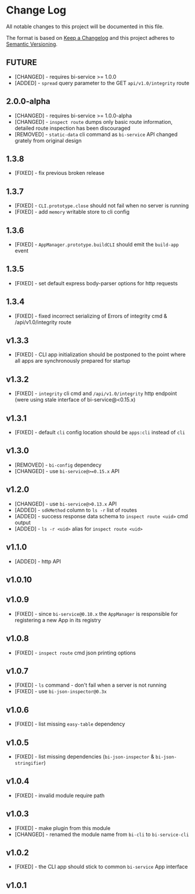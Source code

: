 # Change Log
All notable changes to this project will be documented in this file.

The format is based on [Keep a Changelog](http://keepachangelog.com/) 
and this project adheres to [Semantic Versioning](http://semver.org/).

## FUTURE

* [CHANGED] - requires bi-service >= 1.0.0
* [ADDED] - `spread` query parameter to the GET `api/v1.0/integrity` route

## 2.0.0-alpha

* [CHANGED] - requires bi-service >= 1.0.0-alpha
* [CHANGED] - `inspect route` dumps only basic route information, detailed route inspection has been discouraged
* [REMOVED] - `static-data` cli command as `bi-service` API changed grately from original design

## 1.3.8

* [FIXED] - fix previous broken release

## 1.3.7

* [FIXED] - `CLI.prototype.close` should not fail when no server is running
* [FIXED] - add `memory` writable store to cli config

## 1.3.6

* [FIXED] - `AppManager.prototype.buildCLI` should emit the `build-app` event

## 1.3.5

* [FIXED] - set default express body-parser options for http requests

## 1.3.4

* [FIXED] - fixed incorrect serializing of Errors of integrity cmd & /api/v1.0/integrity route

## v1.3.3

* [FIXED] - CLI app initialization should be postponed to the point where all apps are synchronously prepared for startup

## v1.3.2

* [FIXED] - `integrity` cli cmd and `/api/v1.0/integrity` http endpoint (were using stale interface of bi-service@<0.15.x)

## v1.3.1

* [FIXED] - default `cli` config location should be `apps:cli` instead of `cli`

## v1.3.0

* [REMOVED] - `bi-config` dependecy
* [CHANGED] - use `bi-service@>=0.15.x` API

## v1.2.0

* [CHANGED] - use `bi-service@>0.13.x` API
* [ADDED] - `sdkMethod` column to `ls -r` list of routes
* [ADDED] - success response data schema to `inspect route <uid>` cmd output
* [ADDED] - `ls -r <uid>` alias for `inspect route <uid>`

## v1.1.0

* [ADDED] - http API

## v1.0.10

## v1.0.9

* [FIXED] - since `bi-service@0.10.x` the `AppManager` is responsible for registering a new App in its registry

## v1.0.8

* [FIXED] - `inspect route` cmd json printing options

## v1.0.7

* [FIXED] - `ls` command - don't fail when a server is not running
* [FIXED] - use `bi-json-inspector@0.3x`

## v1.0.6

* [FIXED] - list missing `easy-table` dependency

## v1.0.5

* [FIXED] - list missing dependencies (`bi-json-inspector` & `bi-json-stringifier`)

## v1.0.4

* [FIXED] - invalid module require path

## v1.0.3

* [FIXED] - make plugin from this module
* [CHANGED] - renamed the module name from `bi-cli` to `bi-service-cli`

## v1.0.2

* [FIXED] - the CLI app should stick to common `bi-service` App interface

## v1.0.1
